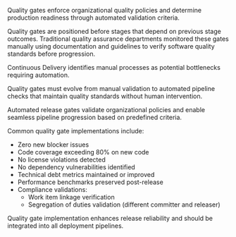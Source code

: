 Quality gates enforce organizational quality policies and determine production readiness through automated validation criteria.

Quality gates are positioned before stages that depend on previous stage outcomes. Traditional quality assurance departments monitored these gates manually using documentation and guidelines to verify software quality standards before progression.

Continuous Delivery identifies manual processes as potential bottlenecks requiring automation.

Quality gates must evolve from manual validation to automated pipeline checks that maintain quality standards without human intervention.

Automated release gates validate organizational policies and enable seamless pipeline progression based on predefined criteria.

Common quality gate implementations include:

- Zero new blocker issues
- Code coverage exceeding 80% on new code
- No license violations detected
- No dependency vulnerabilities identified
- Technical debt metrics maintained or improved
- Performance benchmarks preserved post-release
- Compliance validations:
  - Work item linkage verification
  - Segregation of duties validation (different committer and releaser)

Quality gate implementation enhances release reliability and should be integrated into all deployment pipelines.
